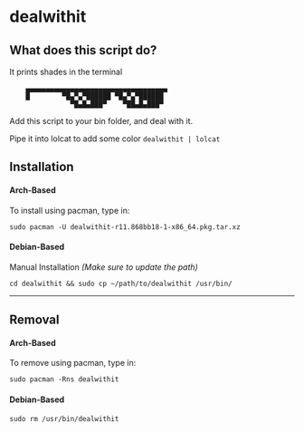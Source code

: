 # dealwithit

## What does this script do?

It prints shades in the terminal

        ▄▄▄▄▄▄▄▄▄▄▄▄▄▄▄▄▄▄▄▄▄▄▄▄▄▄▄▄▄▄▄▄▄▄▄
        █        ▀█▄▀▄▀██████ ▀█▄▀▄▀██████
                   ▀█▄█▄███▀    ▀██▄█▄███▀

Add this script to your bin folder, and deal with it.

Pipe it into lolcat to add some color `dealwithit | lolcat`

## Installation

#### Arch-Based

To install using pacman, type in:

`sudo pacman -U dealwithit-r11.868bb18-1-x86_64.pkg.tar.xz`

#### Debian-Based

Manual Installation _(Make sure to update the path)_

`cd dealwithit && sudo cp ~/path/to/dealwithit /usr/bin/`
***


## Removal

#### Arch-Based

To remove using pacman, type in:

`sudo pacman -Rns dealwithit`

#### Debian-Based

`sudo rm /usr/bin/dealwithit`
